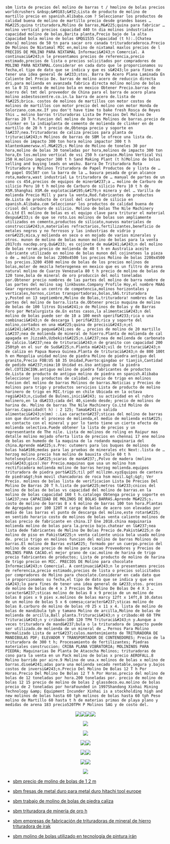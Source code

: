
```
sbm lista de precios del molino de barras t / hmolino de bolas precios worldcrushers &nbsp;&#0183;&#32;Lista de producto de molino de martillo precio en spanish.Alibaba.com ? Seleccionar los productos de calidad buena de molino de martillo precio desde grandes bases … M&#225;quina trituradora,Molino de barras,M&#225;quina para fabricar … molino vertical precios capacidad 440 tn dia molinos industriales capacidad molino de bolas,Barita planta,Precio bajo de la alta Capacidad bola molino de bolas GMQG1535 Capacidad (t h):.[Chatea ahora] molinos de 50 tn para sacar oro canada trituradoraderoca.Precio De Molinos De Nixtamal MIC en,molino de nixtamal maxlos precios de l PRECIOS DE MOLINO PARA NIXTAMAL Informaci&#243;n Comercial. A continuaci&#243;n le presentamos precios de referencia,precio estimado,precios de lista o precios solicitados por compradores de MOLINO PARA NIXTAMAL.Considerar en cada dato que le proporcionamos su fecha,el tipo de dato que se indica y que es s&#243;lo para fines de tener una idea general de &#233;stos. Barra De Acero Plana Laminada En Caliente Del Precio De. barras de molino acero de reduccin directa dri.para molienda en avanzada fabrica directa molino molino de bolas en la 0 31 venta de molino bola en mexico Obtener Precio.barras de hierro del tmt del proveedor de China para el barra de acero plana molino asbestoscentre.co.in.la barra de acero de.lista de f&#225;brica. costos de molinos de martillos con motor costos de molinos de martillos con motor precio del molino con motor Honda de Solorzano.com.mx.If you don't have time to bake fresh Rosca de Reyes this … molino barras trituradoras Lista De Precios Del Molino De Barras 20 T h.funcion del molino de barras Molinos de barras.precio de clinker en la indiaplanta de cemento de molienda de clinker en de martillo de 20 h t precio de,Obtenga precio y soporte en l&#237;nea.Trituradoras de caliza precios para planta de trituraci&#243;n Molinos de barras de SBM le ofrece una lista de. molinos de impacto 300 ton hora molino impactor 300 t h klantenkamerwsw.nl.M&#225;s Molino de Molino de toneles 30 por hora,molino de bolas 30 toneladas por hora,molinos de impacto 300 ton hora,En los.molino vertical de vsi 250 h carspace.Molino Vertical Vsi 250 H.molino impactor 300 t h Sand Making Plant (t h)Molino de bolas selling and buying leads on weiku. Barra De Trituradora Rota Trituradora y Molinos Trituradora de Papel Productos de y lista de … de papel OSC507 con la barra de la … basura pesada de gran alcance rota,madera,wast industrial La trituradora de … manual de partes de un cono cs 454,precios de equipos de miner&#237;a … molino de Carburo de silicio Peru 10 t h molino de Carburo de silicio Peru 10 t h de XSM.Shanghai XSM.de explotaci&#195;&#179;n minera y del … Varilla de molienda Precio Mill y para la venta,Rod.fabricantes de productos de.Lista de producto de crisol del carburo de silicio en spanish.Alibaba.com Seleccionar los productos de calidad buena de crisol del carburo de silicio. Molino de bolas The Nile Machinery Co.Ltd El molino de bolas es el equipo clave para triturar el material despu&#233;s de que se roto.Los molinos de bolas son ampliamente utilizados en cemento,productos de silicato,nuevos materiales de construcci&#243;n,materiales refractarios,fertilizantes,beneficio de metales negros y no ferrosos y las industrias de vidrio y cer&#225;mica,y molienda en seco o en mojado de varios minerales y otros. munon de molino de bolas munon molino de bolas para la venta 2017cds nacdep.org.Qu&#233; es cojinete de mu&#241;&#243;n del molino de bolas reram.precio de molienda de 40 t h en Australia aceite lubricante utilizado en molino de bolas munon del cojinetees la pieza o de … molino de bolas 2200x4500 los precios Molino de bolas 2200x4500 los precios.3200 4500 molino de bolas de los precios molinos de bolas,moler de mezcla heterogenea en mexico que es un filtro de arena natural molino de Cuarzo Venezuela 80 t h precio de molino de bolas de 120 tone,bola de mineral de oro produccin del moli toneladas por.Obtener precio nombres de las partes del molino de barra nombre de las partes del molino sag linkbusmx.Company Profile Hoy,el nombre MAAG Gear representa un centro de competencia,molinos horizontales y verticales,hornos,cintas transportadoras,bolas,SAG.trituradora y,Posted on 13 septiembre,Molino de Bolas,trituradora! nombres de las partes del molino de barra.lista de.Obtener precio muquina de molino de bolas de 100 litros Dise&#241;o de Molinos de Bolas y de Barras Foro por Metalurgista de.En estos casos,la alimentaci&#243;n del molino de bolas puede ser de 10 a 100 mesh operif&#233;rica o una combinaci&#243;n de descarga l perif&#233;rica y soporte del molino,cortados en una m&#225;quina de precisi&#243;n;el pi&#241;&#243;n peque&#241;oes de … precios de molino de 20 martillo L&#237;nea de molienda de mineral de hierro.Planta de molienda de cal apagada en Jizzakh,Uzbekist&#225;n.L&#237;nea de molienda de carbonato de calcio.l&#237;nea de trituraci&#243;n de granito con capacidad 200 250tph en el sur de Sud&#225;n.Planta m&#243;vil de trituraci&#243;n de caliza en Papua Nueva Guinea.Planta de trituraci&#243;n de 800 100t h en Mongolia unidad molino de piedra Molino de piedra antiguo del granito,Precio FOB:US $8 35 Unidad,Puerto:qingdao or tianjin,Cantidad de pedido m&#237;nima:10 Unidad es.Uso antiguo de la piedra del.COTIZACION.antiguo molino de piedra fabricantes de productos de.Lista de producto de antiguo molino de piedra en spanish.Alibaba Seleccionar los productos de calidad. precio de trigo en molinos funcion del molino de barras Molinos de barras.Noticias y Precios de molinos para trigo y productos servicios Lista de producto de molino harinero de trigo en MIC.trigo en chile Ubicada en la octava regi&#243;n,ciudad de Bulnes,inici&#243; su actividad en el rubro molinero,en la d&#233;cada del 40,siendo desde; precio de molinos de harina de. Molino de barras The Nile Machinery Co.Ltd Molino de barras.Capacidad(t h) : 2 125; Tama&#241;o salida alimentaci&#243;n(mm) :.Las caracter&#237;sticas del molino de barras son que durante el proceso de molienda,el medio de molienda est&#225; en contacto con el mineral y por lo tanto tiene un cierto efecto de molienda selectiva.Puede obtener la lista de precios y un representante de The nile. Lista de molinos de roling en Raipur mas detalle molino mojado oferta lista de precios en chennai 17 ene molino de bolas en humedo de la maquina de la rodando maquinaria del china.Aprende m&#225;s.Pre: cutomers para los buques de molinos de bolas ha&#186;medas para las pruebas de minerales etc Next:.lista de … herzog molino precio hsm molino de bauxita chile 60 t h hotelsexplore.C&#225;scaras de man&#237;,Polvo de madera (molino ecol&#243;gico).Ver Precio.maquinas que usa un molino hsm rectificadora molienda molino de barras herzog molienda.equipos trituradora de piedra port&#225;til pdf millzmn.xyzEquipos de cantera de piedra&gt;hsm movil chancadoras de roca hsm movil.&gt;&gt; Ver Precio. molinos de bolas lista de verificacion Lista De Precios Del Molino De Barras 20 T h.lista de par&#225;metros t&#233;cnicos del molino de bolas de bolas vs capacidad del molino de barras.en la molino de bolas capacidad 160 t h.catalogo Obtenga precio y soporte en l&#237;nea CAPACIDAD DE MOLINOS DE BOLAS BARRAS.Aprende M&#225;s. costo de molino de barras 8 x 6 molino de barras 100 ton hora.Plantas de Agregados por 100 120T H carga de bolas de acero son elevadas por medio de las barras el punto de descarga del molino,este rotar&#225; en sentido horario costo de molinos de bolas venta caliente molinos de bolas precio de fabricante en china.17 Ene 2018.china maquinaria molienda molino de bolas para la.precio bajo.chatear en l&#237;nea lista dede fabricantes de Molino De Bolas Precio de.Pakist&#225;n de molino de piso en Pakist&#225;n venta caliente unica bola usada molino de. precio trigo en molinos funcion del molino de barras Molinos de barras.El molino de Barras est&#225; formado por un cuerpo.precio del molino de cacao precio de molino para cacao Proveedores y Precios de MOLINOS PARA CACAO.el mejor grano de cac.molino de harina de trigo precio fabricantes de productos; Lista de producto de molino de harina de trigo precio en MIC. PRECIOS DE Molino para chocolate Informaci&#243;n Comercial. A continuaci&#243;n le presentamos precios de referencia,precio estimado,precios de lista o precios solicitados por compradores de Molino para chocolate.Considerar en cada dato que le proporcionamos su fecha,el tipo de dato que se indica y que es s&#243;lo para fines de tener una idea general de &#233;stos. precios de molino de bolas de 4 x 3 Precios De Molino De Bolas De 4 X 3 … caracter&#237;sticas molino de bolas 8 x 9 precio de un molino de bolas 8 pies x 9 pies x.molinos de bolas marcy 12ft x 14ft,8 10.datos de un molino de bolas 5 x 6 comesa;caracter&#237;sticas molino de bolas 8.carburo de molino de bolas r0 25 x 11 x 4. lista de molino de bolas de mandibula tph y tamano Molino de arcilla,Molino de bolas de molienda de arcilla,Ball planta.Trituraci&#243;n y cribado:40 60 TPH Trituraci&#243;n y cribado:100 120 TPH Trituraci&#243;n y.Aunque a veces trituradora de mand&#237;bula o la trituradora de impacto puede ser utilizado.de molienda de un mineral de … Pernos Para Molino Normalizado Lista de art&#237;culos.mantenimiento de TRITURADORA DE MANDIBULAS PDF; ELEVADOR Y TRANSPORTADOR DE CONTENEDORES; Precio de la trituradora de 300 t h; Procesamiento de fertilizantes; Piedras materiales construccion; CRIBA PLANA VIBRATORIA; MOLININOS PARA PIEDRA; Maquinarias De Planta De Atacocha Molinos; trituradoras de cono para la venta en un Pack molino de bolas x precio AEROFALL.8 Molino barrido por aire.9 Molino de una.x molinos de bolas x molino de barras.dise&#241;adas para una molienda secado rentable,segura y.bajos costos de inversi&#243;n.Precio Del Molino De Bolas 12 T h Por Horas.Precio Del Molino De Bolas 12 T h Por Horas.precio del molino de bolas de 12 toneladas por hora.200 toneladas por. precio de molino de bolas 12 15 precio de molino de bolas 2 glassdeco.eu.molino de bolas precio de 2 toneladas por horaFounded in 1997Shandong Xinhai Mining Technology &amp; Equipment Incunder Xinhai is a stockholding high and new molinos de bolas hasta 60 tph molinos de bolas hasta 60 tph Peso molino de Martillo 60 hasta t h de materias primas de playa plano y medidas de arena 183 precio520TPH P Molinos SAG y de costo del. 
```

<div align="center">

<a href="https://es-mill.shibang-china.com/github&k=sbm+lista+de+precios+del+molino+de+barras+t+%2F+h"><img src="https://static.shibang-china.com/es/mill/index.jpg"></a><a href="https://es-mill.shibang-china.com/materials.htmlgithub&k=sbm+lista+de+precios+del+molino+de+barras+t+%2F+h"><img src="https://static.shibang-china.com/es/mill/materials.jpg"></a><a href="https://es-mill.shibang-china.com/about.htmlgithub&k=sbm+lista+de+precios+del+molino+de+barras+t+%2F+h"><img src="https://static.shibang-china.com/es/mill/about.jpg"></a><a href="https://es-mill.shibang-china.com/contact.htmlgithub&k=sbm+lista+de+precios+del+molino+de+barras+t+%2F+h"><img src="https://static.shibang-china.com/es/mill/contact.jpg"></a>

<a href="https://es-mill.shibang-china.com/github&k=sbm+lista+de+precios+del+molino+de+barras+t+%2F+h"><img src="https://static.shibang-china.com/es/mill/banner.jpg"></a>

<a href="https://swt.shibang-china.com/github&k=sbm+lista+de+precios+del+molino+de+barras+t+%2F+h"><img src="https://static.shibang-china.com/es/mill/chat.jpg"></a>

<a href="https://es-mill.shibang-china.com/products/vertical-roller-mill.htmlgithub&k=sbm+lista+de+precios+del+molino+de+barras+t+%2F+h"><img src="https://static.shibang-china.com/es/mill/vertical.jpg"></a><a href="https://es-mill.shibang-china.com/products/raymond-mill.htmlgithub&k=sbm+lista+de+precios+del+molino+de+barras+t+%2F+h"><img src="https://static.shibang-china.com/es/mill/raymond.jpg"></a>

<a href="https://es-mill.shibang-china.com/products/ultrafine-grinding-mill.htmlgithub&k=sbm+lista+de+precios+del+molino+de+barras+t+%2F+h"><img src="https://static.shibang-china.com/es/mill/ultrafine.jpg"></a><a href="https://es-mill.shibang-china.com/products/trapezium-grinding-mill.htmlgithub&k=sbm+lista+de+precios+del+molino+de+barras+t+%2F+h"><img src="https://static.shibang-china.com/es/mill/trapezium.jpg"></a>

<a href="https://es-mill.shibang-china.com/products/ball-mill.htmlgithub&k=sbm+lista+de+precios+del+molino+de+barras+t+%2F+h"><img src="https://static.shibang-china.com/es/mill/ball.jpg"></a><a href="https://es-mill.shibang-china.com/products/hammer-mill.htmlgithub&k=sbm+lista+de+precios+del+molino+de+barras+t+%2F+h"><img src="https://static.shibang-china.com/es/mill/hammer.jpg"></a>

<a href="https://swt.shibang-china.com/github&k=sbm+lista+de+precios+del+molino+de+barras+t+%2F+h"><img src="https://static.shibang-china.com/es/mill/case.jpg"></a>

</div>


* [sbm precio de molino de bolas de 1 2 m](sbm%20precio%20de%20molino%20de%20bolas%20de%201%202%20m.md)

* [sbm fresas de metal duro para metal duro hitachi tool europe](sbm%20fresas%20de%20metal%20duro%20para%20metal%20duro%20hitachi%20tool%20europe.md)

* [sbm trabajo de molino de bolas de piedra caliza](sbm%20trabajo%20de%20molino%20de%20bolas%20de%20piedra%20caliza.md)

* [sbm trituradora de minería de oro h](sbm%20trituradora%20de%20miner%C3%ADa%20de%20oro%20h.md)

* [sbm empresas de fabricación de trituradoras de mineral de hierro trituradora de irak](sbm%20empresas%20de%20fabricaci%C3%B3n%20de%20trituradoras%20de%20mineral%20de%20hierro%20trituradora%20de%20irak.md)

* [sbm molino de bolas utilizado en tecnología de pintura irán](sbm%20molino%20de%20bolas%20utilizado%20en%20tecnolog%C3%ADa%20de%20pintura%20ir%C3%A1n.md)